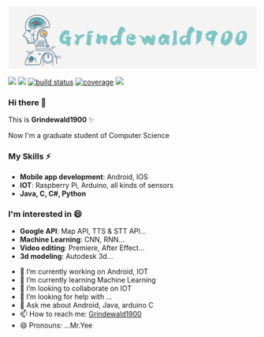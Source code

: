 <p align="center">
  <img src="https://github.com/Grindewald1900/Grindewald1900/blob/master/image/Grindewald.jpg?raw=true">    
</p>  

<p align="left">
    <a href="https://github.com/Grindewald1900/Grindewald1900/graphs/contributors" alt="Contributors">
        <img src="https://img.shields.io/github/contributors/Grindewald1900/Grindewald1900" /></a>
    <a href="https://github.com/Grindewald1900/Grindewald1900/pulse" alt="Activity">
        <img src="https://img.shields.io/github/commit-activity/m/Grindewald1900/Grindewald1900" /></a>
    <a href="https://circleci.com/gh/Grindewald1900/Grindewald1900/tree/master">
        <img src="https://img.shields.io/circleci/project/github/Grindewald1900/Grindewald1900/master" alt="build status"></a>
    <a href="https://coveralls.io/github/Grindewald1900/Grindewald1900">
        <img src="https://img.shields.io/coveralls/github/Grindewald1900/Grindewald1900"
            alt="coverage"></a>
    <a href="https://github.com/Grindewald1900/Notebook/blob/master/LICENSE.txt">
        <img src="https://img.shields.io/badge/license-MIT-green"
            /></a>
</p>

### Hi there 👋

This is **Grindewald1900** ✨  

Now I'm a graduate student of Computer Science  



### My Skills ⚡  
* **Mobile app development**:  Android, IOS
* **IOT**: Raspberry Pi, Arduino, all kinds of sensors  
* **Java, C, C#, Python**

### I'm interested in 😄
* **Google API**: Map API, TTS & STT API...
* **Machine Learning**: CNN, RNN...
* **Video editing**: Premiere, After Effect...  
* **3d modeling**: Autodesk 3d...    





- 🔭 I’m currently working on Android, IOT
- 🌱 I’m currently learning Machine Learning
- 👯 I’m looking to collaborate on IOT
- 🤔 I’m looking for help with ...
- 💬 Ask me about Android, Java, arduino C
- 📫 How to reach me: [Grindewald1900](grindewald1504@gmail.com)
- 😄 Pronouns: ...Mr.Yee



[home]:Grindewald1900/Grindewald1900

[my-url]: https://github.com/Grindewald1900/Grindewald1900
[contributors-shield]: https://img.shields.io/github/contributors/othneildrew/Best-README-Template.svg?style=flat-square
[contributors-url]: [my-url]/graphs/contributors
[forks-shield]: https://img.shields.io/github/forks/othneildrew/Best-README-Template.svg?style=flat-square
[forks-url]: https://github.com/Grindewald1900/Notebook/network/members
[stars-shield]: https://img.shields.io/github/stars/othneildrew/Best-README-Template.svg?style=flat-square
[stars-url]: [my-url]/stargazers
[issues-shield]: https://img.shields.io/github/issues/othneildrew/Best-README-Template.svg?style=flat-square
[issues-url]: [my-url]/issues
[license-shield]: https://img.shields.io/badge/license-MIT-green
[license-url]: [my-url]/blob/master/LICENSE.txt
[linkedin-shield]: https://img.shields.io/badge/-LinkedIn-black.svg?style=flat-square&logo=linkedin&colorB=555
[linkedin-url]: https://www.linkedin.com/in/yee-ren-8b63a21a2/
[product-screenshot]: images/screenshot.png
